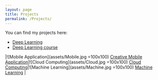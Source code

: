 ```yaml
---
layout: page
title: Projects
permalink: /Projects/
---
```


You can find my projects here:
- [Deep Learning](https://github.com/farshadsafavi/DeepLearning/)
- [Deep Learning course](https://github.com/farshadsafavi/deep-learning-v2-pytorch)

|![Mobile Application](assets/Mobile.jpg =100x100) [Creative Mobile Application](https://github.com/farshadsafavi/Android-Applications/)|![Cloud Computing](assets/Cloud.jpg =100x100) [Cloud Computing](https://github.com/farshadsafavi/Cloud-Computing/)|![Machine Learning](assets/Machine.jpg =100x100) [Machine Learning](https://github.com/farshadsafavi/MachineLearning/) |
